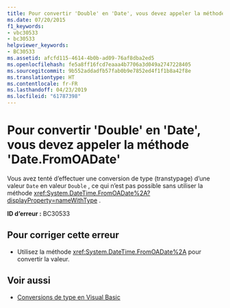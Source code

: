 ```yaml
---
title: Pour convertir 'Double' en 'Date', vous devez appeler la méthode 'Date.FromOADate'
ms.date: 07/20/2015
f1_keywords:
- vbc30533
- bc30533
helpviewer_keywords:
- BC30533
ms.assetid: afcfd115-4614-4b0b-ad09-76af8dba2ed5
ms.openlocfilehash: fe5a8ff16fcd7eaaa4b7706a3d049a2747228405
ms.sourcegitcommit: 9b552addadfb57fab0b9e7852ed4f1f1b8a42f8e
ms.translationtype: HT
ms.contentlocale: fr-FR
ms.lasthandoff: 04/23/2019
ms.locfileid: "61787398"
---
```

# <a name="conversion-from-double-to-date-requires-calling-the-datefromoadate"></a>Pour convertir 'Double' en 'Date', vous devez appeler la méthode 'Date.FromOADate'
Vous avez tenté d’effectuer une conversion de type (transtypage) d’une valeur `Date` en valeur `Double` , ce qui n’est pas possible sans utiliser la méthode <xref:System.DateTime.FromOADate%2A?displayProperty=nameWithType> .  
  
 **ID d’erreur :** BC30533  
  
## <a name="to-correct-this-error"></a>Pour corriger cette erreur  
  
- Utilisez la méthode <xref:System.DateTime.FromOADate%2A> pour convertir la valeur.  
  
## <a name="see-also"></a>Voir aussi

- [Conversions de type en Visual Basic](../../visual-basic/programming-guide/language-features/data-types/type-conversions.md)
